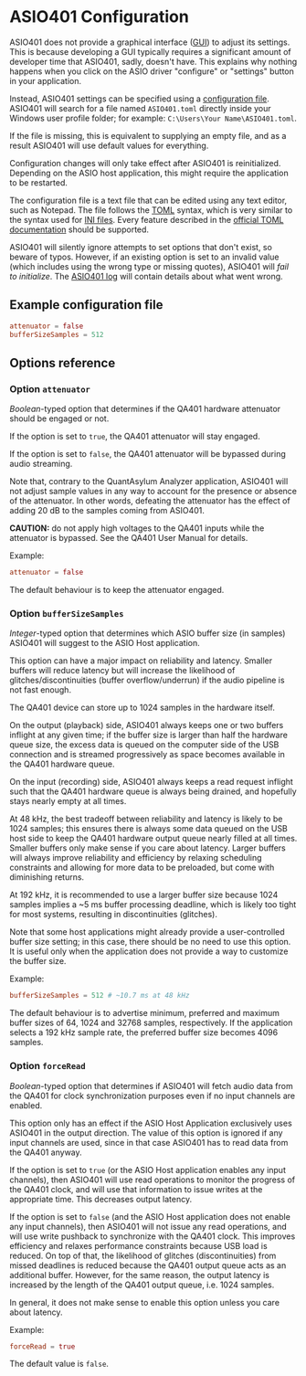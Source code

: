 # ASIO401 Configuration

ASIO401 does not provide a graphical interface ([GUI][]) to adjust its
settings. This is because developing a GUI typically requires a
significant amount of developer time that ASIO401, sadly, doesn't have.
This explains why nothing happens when you click on the ASIO driver
"configure" or "settings" button in your application.

Instead, ASIO401 settings can be specified using a
[configuration file][]. ASIO401 will search for a file named
`ASIO401.toml` directly inside your Windows user profile folder; for
example: `C:\Users\Your Name\ASIO401.toml`.

If the file is missing, this is equivalent to supplying an empty file,
and as a result ASIO401 will use default values for everything.

Configuration changes will only take effect after ASIO401 is reinitialized.
Depending on the ASIO host application, this might require the application to be
restarted.

The configuration file is a text file that can be edited using any text editor,
such as Notepad. The file follows the [TOML][] syntax, which is very similar to
the syntax used for [INI files][]. Every feature described in the [official TOML documentation] should be supported.

ASIO401 will silently ignore attempts to set options that don't exist,
so beware of typos. However, if an existing option is set to an invalid
value (which includes using the wrong type or missing quotes), ASIO401
will *fail to initialize*. The [ASIO401 log][logging] will contain details
about what went wrong.

## Example configuration file

```toml
attenuator = false
bufferSizeSamples = 512
```

## Options reference

### Option `attenuator`

*Boolean*-typed option that determines if the QA401 hardware attenuator should
be engaged or not.

If the option is set to `true`, the QA401 attenuator will stay engaged.

If the option is set to `false`, the QA401 attenuator will be bypassed during
audio streaming.

Note that, contrary to the QuantAsylum Analyzer application, ASIO401 will not
adjust sample values in any way to account for the presence or absence of the
attenuator. In other words, defeating the attenuator has the effect of adding
20 dB to the samples coming from ASIO401.

**CAUTION:** do not apply high voltages to the QA401 inputs while the attenuator
is bypassed. See the QA401 User Manual for details.

Example:

```toml
attenuator = false
```

The default behaviour is to keep the attenuator engaged.

### Option `bufferSizeSamples`

*Integer*-typed option that determines which ASIO buffer size (in samples)
ASIO401 will suggest to the ASIO Host application.

This option can have a major impact on reliability and latency. Smaller buffers
will reduce latency but will increase the likelihood of glitches/discontinuities
(buffer overflow/underrun) if the audio pipeline is not fast enough.

The QA401 device can store up to 1024 samples in the hardware itself.

On the output (playback) side, ASIO401 always keeps one or two buffers inflight
at any given time; if the buffer size is larger than half the hardware queue
size, the excess data is queued on the computer side of the USB connection and
is streamed progressively as space becomes available in the QA401 hardware
queue.

On the input (recording) side, ASIO401 always keeps a read request inflight such
that the QA401 hardware queue is always being drained, and hopefully stays
nearly empty at all times.

At 48 kHz, the best tradeoff between reliability and latency is likely to be
1024 samples; this ensures there is always some data queued on the USB host side
to keep the QA401 hardware output queue nearly filled at all times. Smaller
buffers only make sense if you care about latency. Larger buffers will always
improve reliability and efficiency by relaxing scheduling constraints and
allowing for more data to be preloaded, but come with diminishing returns.

At 192 kHz, it is recommended to use a larger buffer size because 1024 samples
implies a ~5 ms buffer processing deadline, which is likely too tight for most
systems, resulting in discontinuities (glitches).

Note that some host applications might already provide a user-controlled buffer
size setting; in this case, there should be no need to use this option. It is
useful only when the application does not provide a way to customize the buffer
size.

Example:

```toml
bufferSizeSamples = 512 # ~10.7 ms at 48 kHz
```

The default behaviour is to advertise minimum, preferred and maximum buffer
sizes of 64, 1024 and 32768 samples, respectively. If the application selects
a 192 kHz sample rate, the preferred buffer size becomes 4096 samples.

### Option `forceRead`

*Boolean*-typed option that determines if ASIO401 will fetch audio data from the
QA401 for clock synchronization purposes even if no input channels are enabled.

This option only has an effect if the ASIO Host Application exclusively uses
ASIO401 in the output direction. The value of this option is ignored if any
input channels are used, since in that case ASIO401 has to read data from the
QA401 anyway.

If the option is set to `true` (or the ASIO Host application enables any
input channels), then ASIO401 will use read operations to monitor the progress
of the QA401 clock, and will use that information to issue writes at the
appropriate time. This decreases output latency.

If the option is set to `false` (and the ASIO Host application does not enable
any input channels), then ASIO401 will not issue any read operations, and will
use write pushback to synchronize with the QA401 clock. This improves efficiency
and relaxes performance constraints because USB load is reduced. On top of that,
the likelihood of glitches (discontinuities) from missed deadlines is reduced
because the QA401 output queue acts as an additional buffer. However, for the
same reason, the output latency is increased by the length of the QA401 output
queue, i.e. 1024 samples.

In general, it does not make sense to enable this option unless you care about
latency.

Example:

```toml
forceRead = true
```

The default value is `false`.

[bufferSizeSamples]: #option-bufferSizeSamples
[configuration file]: https://en.wikipedia.org/wiki/Configuration_file
[GUI]: https://en.wikipedia.org/wiki/Graphical_user_interface
[INI files]: https://en.wikipedia.org/wiki/INI_file
[logging]: README.md#logging
[official TOML documentation]: https://github.com/toml-lang/toml#toml
[TOML]: https://en.wikipedia.org/wiki/TOML
